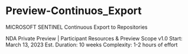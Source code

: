 # Preview-Continuos_Export

MICROSOFT SENTINEL
Continuous Export to Repositories
 
 NDA Private Preview | Participant Resources & Preview Scope v1.0
Start: March 13, 2023 Est. Duration: 10 weeks Complexity: 1-2 hours of effort
